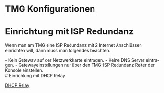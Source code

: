 # TMG Konfigurationen

# <span class="mw-headline" id="bkmrk-einrichtung-mit-isp--1">Einrichtung mit ISP Redundanz</span>

Wenn man am TMG eine ISP Redundanz mit 2 Internet Anschlüssen einrichten will, dann muss man folgendes beachten.

<div class="vector-body" id="bkmrk-kein-gateway-auf-der"><div class="mw-body-content mw-content-ltr" dir="ltr" lang="de"><div class="mw-parser-output">- Kein Gateway auf der Netzwerkkarte eintragen.
- Keine DNS Server eintragen.
- Gatewayeinstellungen nur über den TMG-ISP Redundanz Reiter der Konsole einstellen.

</div></div></div># <span class="mw-headline" id="bkmrk-einrichtung-mit-dhcp-1">Einrichtung mit DHCP Relay</span>

[DHCP Relay](https://wiki.eidolf.de/index.php/DHCP_Relay#Firewall "DHCP Relay")